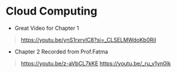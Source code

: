 # Cloud Computing

- Great Video for Chapter 1

> https://youtu.be/ynS1rxryIC8?si=_CLSELMWdoKb0RiI

- Chapter 2 Recorded from Prof.Fatma

> https://youtu.be/z-aVbCL7kKE
> https://youtu.be/_ru_v1yn0Ik